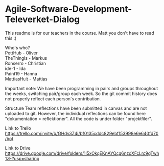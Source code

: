 # Agile-Software-Development-Televerket-Dialog

This readme is for our teachers in the course. Matt you don't have to read this :)

Who's who?<br />
PettHub - Oliver<br />
TheThingIs - Markus<br />
Ronserro - Christian<br />
ide-1 - Ida<br />
Paint19 - Hanna<br />
MattiasHult - Mattias<br />

Important note: We have been programming in pairs and groups throughout the weeks, switching pair/group each week. So the git commit history does not properly reflect each person's contribution.

Structure
Team reflections have been submitted in canvas and are not uploaded to git. 
However, the individual reflections can be found here "dokumentation > reflektioner".
All the code is under folder "projektfiler".

Link to Trello
https://trello.com/invite/b/GHdv3Z4i/bf0135cddc829ebf153998e6e640fd70/bot 

Link to Drive
https://drive.google.com/drive/folders/1l5xOkqEKnAYQcg6nzoXFcLrc9gTwh1zF?usp=sharing 

